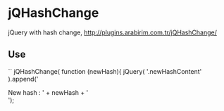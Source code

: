 jQHashChange
============

jQuery with hash change, http://plugins.arabirim.com.tr/jQHashChange/


Use
-----------
``
jQHashChange( function (newHash){
    jQuery( '.newHashContent' ).append('<div>New hash : ' + newHash + '</div>');

<code>
